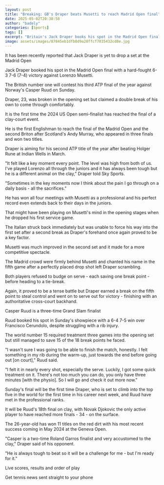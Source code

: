 ```yaml
---
layout: post
title: "Breaking: GB's Draper beats Musetti to reach Madrid Open final"
date: 2025-05-02T20:38:58
author: "badely"
categories: [Sports]
tags: []
excerpt: "Britain's Jack Draper books his spot in the Madrid Open final with a hard-fought 6-3 7-6 (7-4)  victory against Lorenzo Musetti."
image: assets/images/87845eb1dfb8d9a20ffcf7035432cd8e.jpg
---
```


It has been recently reported that Jack Draper is yet to drop a set at the Madrid Open

Jack Draper booked his spot in the Madrid Open final with a hard-fought 6-3 7-6 (7-4) victory against Lorenzo Musetti.

The British number one will contest his third ATP final of the year against Norway's Casper Ruud on Sunday.

Draper, 23, was broken in the opening set but claimed a double break of his own to come through comfortably.

It is the first time the 2024 US Open semi-finalist has reached the final of a clay-court event.

He is the first Englishman to reach the final of the Madrid Open and the second Briton after Scotland's Andy Murray, who appeared in three finals and won two titles.

Draper is aiming for his second ATP title of the year after beating Holger Rune at Indian Wells in March.

"It felt like a key moment every point. The level was high from both of us. I've played Lorenzo all through the juniors and it has always been tough but he is a different animal on the clay," Draper told Sky Sports.

"Sometimes in the key moments now I think about the pain I go through on a daily basis - all the sacrifices."

He has won all four meetings with Musetti as a professional and his perfect record even extends back to their days in the juniors.

That might have been playing on Musetti's mind in the opening stages when he dropped his first service game.

The Italian struck back immediately but was unable to force his way into the first set after a second break as Draper's forehand once again proved to be a key factor.

Musetti was much improved in the second set and it made for a more competitive spectacle.

The Madrid crowd were firmly behind Musetti and chanted his name in the fifth game after a perfectly placed drop shot left Draper scrambling.

Both players refused to budge on serve - each saving one break point - before heading to a tie-break.

Again, it proved to be a tense battle but Draper earned a break on the fifth point to steal control and went on to serve out for victory - finishing with an authoritative cross-court backhand.

Casper Ruud is a three-time Grand Slam finalist

Ruud booked his spot in Sunday's showpiece with a 6-4 7-5 win over Francisco Cerundolo, despite struggling with a rib injury.

The world number 15 required treatment three games into the opening set but still managed to save 15 of the 18 break points he faced.

"I wasn't sure I was going to be able to finish the match, honestly. I felt something in my rib during the warm-up, just towards the end before going out [on court]," Ruud said.

"I felt it in nearly every shot, especially the serve. Luckily, I got some quick treatment on it. There's not too much you can do, you only have three minutes [with the physio]. So I will go and check it out more now."

Sunday's final will be the first time Draper, who is set to climb into the top five in the world for the first time in his career next week, and Ruud have met in the professional ranks.

It will be Ruud's 18th final on clay, with Novak Djokovic the only active player to have reached more finals - 34 - on the surface.

The 26-year-old has won 11 titles on the red dirt with his most recent success coming in May 2024 at the Geneva Open.

"Casper is a two-time Roland Garros finalist and very accustomed to the clay," Draper said of his opponent.

"He is always tough to beat so it will be a challenge for me - but I'm ready for it."

Live scores, results and order of play

Get tennis news sent straight to your phone

